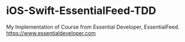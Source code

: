 # iOS-Swift-EssentialFeed-TDD

My Implementation of Course from Essential Developer, EssentialFeed. https://www.essentialdeveloper.com
